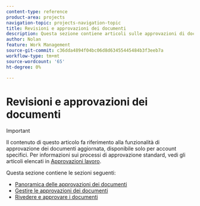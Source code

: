 ```yaml
---
content-type: reference
product-area: projects
navigation-topic: projects-navigation-topic
title: Revisioni e approvazioni dei documenti
description: Questa sezione contiene articoli sulle approvazioni di documenti in Adobe Workfront.
author: Nolan
feature: Work Management
source-git-commit: c36dda4894f04bc06d8d63455445484b3f3eeb7a
workflow-type: tm+mt
source-wordcount: '65'
ht-degree: 0%

---
```


# Revisioni e approvazioni dei documenti

>[!IMPORTANT]
>
>Il contenuto di questo articolo fa riferimento alla funzionalità di approvazione dei documenti aggiornata, disponibile solo per account specifici. Per informazioni sui processi di approvazione standard, vedi gli articoli elencati in [Approvazioni lavoro](/help/quicksilver/review-and-approve-work/manage-approvals/manage-approvals.md).

Questa sezione contiene le sezioni seguenti:

* [Panoramica delle approvazioni dei documenti](/help/quicksilver/review-and-approve-work/document-reviews-and-approvals/document-approvals-overview.md)
* [Gestire le approvazioni dei documenti](/help/quicksilver/review-and-approve-work/document-reviews-and-approvals/manage-document-approvals/manage-document-approvals.md)
* [Rivedere e approvare i documenti](/help/quicksilver/review-and-approve-work/document-reviews-and-approvals/review-and-approve-documents/review-and-approve-documents.md)